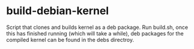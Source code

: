 # build-debian-kernel
Script that clones and builds kernel as a deb package.
Run build.sh, once this has finished running (which will take a while), deb packages for 
the compiled kernel can be found in the debs directroy.
